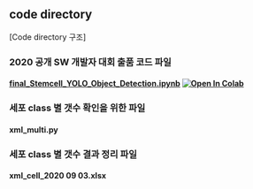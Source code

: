 ﻿## code directory

[Code directory 구조]

### 2020 공개 SW 개발자 대회 출품 코드 파일
#### [final_Stemcell_YOLO_Object_Detection.ipynb](final_Stemcell_YOLO_Object_Detection.ipynb) [![Open In Colab](https://colab.research.google.com/assets/colab-badge.svg)](https://colab.research.google.com/github/seeyourcells/seeyourcells/blob/master/code/final_Stemcell_YOLO_Object_Detection.ipynb)


### 세포 class 별 갯수 확인을 위한 파일
#### xml_multi.py


### 세포 class 별 갯수 결과 정리 파일
#### xml_cell_2020 09 03.xlsx
